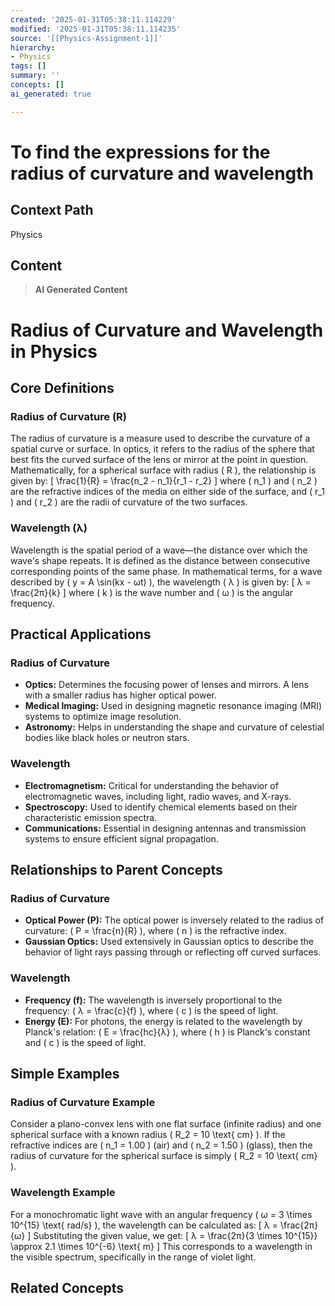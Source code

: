 ```yaml
---
created: '2025-01-31T05:38:11.114229'
modified: '2025-01-31T05:38:11.114235'
source: '[[Physics-Assignment-1]]'
hierarchy:
- Physics
tags: []
summary: ''
concepts: []
ai_generated: true

---
```


# To find the expressions for the radius of curvature and wavelength

## Context Path
Physics

## Content
> **AI Generated Content**
 # Radius of Curvature and Wavelength in Physics

## Core Definitions

### Radius of Curvature (R)
The radius of curvature is a measure used to describe the curvature of a spatial curve or surface. In optics, it refers to the radius of the sphere that best fits the curved surface of the lens or mirror at the point in question. Mathematically, for a spherical surface with radius \( R \), the relationship is given by:
\[ \frac{1}{R} = \frac{n_2 - n_1}{r_1 - r_2} \]
where \( n_1 \) and \( n_2 \) are the refractive indices of the media on either side of the surface, and \( r_1 \) and \( r_2 \) are the radii of curvature of the two surfaces.

### Wavelength (λ)
Wavelength is the spatial period of a wave—the distance over which the wave's shape repeats. It is defined as the distance between consecutive corresponding points of the same phase. In mathematical terms, for a wave described by \( y = A \sin(kx - ωt) \), the wavelength \( λ \) is given by:
\[ λ = \frac{2π}{k} \]
where \( k \) is the wave number and \( ω \) is the angular frequency.

## Practical Applications

### Radius of Curvature
- **Optics:** Determines the focusing power of lenses and mirrors. A lens with a smaller radius has higher optical power.
- **Medical Imaging:** Used in designing magnetic resonance imaging (MRI) systems to optimize image resolution.
- **Astronomy:** Helps in understanding the shape and curvature of celestial bodies like black holes or neutron stars.

### Wavelength
- **Electromagnetism:** Critical for understanding the behavior of electromagnetic waves, including light, radio waves, and X-rays.
- **Spectroscopy:** Used to identify chemical elements based on their characteristic emission spectra.
- **Communications:** Essential in designing antennas and transmission systems to ensure efficient signal propagation.

## Relationships to Parent Concepts

### Radius of Curvature
- **Optical Power (P):** The optical power is inversely related to the radius of curvature: \( P = \frac{n}{R} \), where \( n \) is the refractive index.
- **Gaussian Optics:** Used extensively in Gaussian optics to describe the behavior of light rays passing through or reflecting off curved surfaces.

### Wavelength
- **Frequency (f):** The wavelength is inversely proportional to the frequency: \( λ = \frac{c}{f} \), where \( c \) is the speed of light.
- **Energy (E):** For photons, the energy is related to the wavelength by Planck's relation: \( E = \frac{hc}{λ} \), where \( h \) is Planck's constant and \( c \) is the speed of light.

## Simple Examples

### Radius of Curvature Example
Consider a plano-convex lens with one flat surface (infinite radius) and one spherical surface with a known radius \( R_2 = 10 \text{ cm} \). If the refractive indices are \( n_1 = 1.00 \) (air) and \( n_2 = 1.50 \) (glass), then the radius of curvature for the spherical surface is simply \( R_2 = 10 \text{ cm} \).

### Wavelength Example
For a monochromatic light wave with an angular frequency \( ω = 3 \times 10^{15} \text{ rad/s} \), the wavelength can be calculated as:
\[ λ = \frac{2π}{ω} \]
Substituting the given value, we get:
\[ λ = \frac{2π}{3 \times 10^{15}} \approx 2.1 \times 10^{-6} \text{ m} \]
This corresponds to a wavelength in the visible spectrum, specifically in the range of violet light.

## Related Concepts
